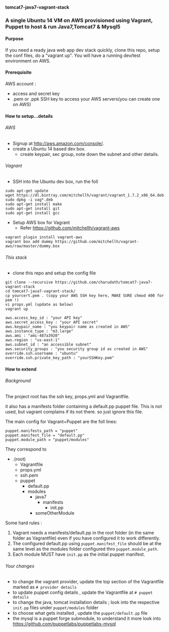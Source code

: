 #### tomcat7-java7-vagrant-stack
### A single Ubuntu 14 VM on AWS provisioned using Vagrant, Puppet to host & run Java7,Tomcat7 & Mysql5

#### Purpose

If you need a ready java web app dev stack quickly, clone this repo, setup the conf files, do a "vagrant up".
You will have a running dev/test environment on AWS.

#### Prerequisite

AWS account : 
  * access and secret key
  * .pem or .ppk SSH key to access your AWS servers(you can create one on AWS)

#### How to setup...details

###### AWS

- Signup at http://aws.amazon.com/console/.
- create a Ubuntu 14 based dev box.
    - create keypair, sec group, note down the subnet and other details.


###### Vagrant

- SSH into the Ubuntu dev box, run the foll

```
sudo apt-get update
wget https://dl.bintray.com/mitchellh/vagrant/vagrant_1.7.2_x86_64.deb
sudo dpkg -i vag*.deb
sudo apt-get install make
sudo apt-get install git
sudo apt-get install gcc
```
- Setup AWS box for Vagrant
  - Refer https://github.com/mitchellh/vagrant-aws
```
vagrant plugin install vagrant-aws
vagrant box add dummy https://github.com/mitchellh/vagrant-aws/raw/master/dummy.box
```

###### This stack 

- clone this repo and setup the config file

```
git clone --recursive https://github.com/charudath/tomcat7-java7-vagrant-stack
cd tomcat7-java7-vagrant-stack/
cp yourcert.pem . (copy your AWS SSH key here, MAKE SURE chmod 400 for pem !)
vi props.yml (update as below)
vagrant up
```

```
aws.access_key_id : "your API key"
aws.secret_access_key : "your API secret"
aws.keypair_name : "you keypair name as created in AWS"
aws.instance_type : "m3.large"
aws.ami : "ami-487a3920"
aws.region : "us-east-1"
aws.subnet_id : "an accessible subnet"
aws.security_groups : "you security group id as created in AWS"
override.ssh.username : "ubuntu"
override.ssh.private_key_path : "yourSSHKey.pem"
```


#### How to extend

###### Background
The project root has the ssh key, props.yml and Vagrantfile.

it also has a manifests folder containing a default.pp puppet file.
This is not used, but vagrant complains if its not there. so just ignore this file.

The main config for Vagrant+Puppet are the foll lines:
```
puppet.manifests_path = "puppet"
puppet.manifest_file = "default.pp"
puppet.module_path = "puppet/modules"
```
They correspond to 
-	.(root)
	-	Vagrantfile
	-	props.yml
	-	ssh.pem
	-	puppet
		-	default.pp	
		-	modules
			-	java7
				-	manifests
					-	init.pp
			-	someOtherModule



Some hard rules :
 1. Vagrant needs a manifests/default.pp in the root folder (in the same folder as Vagrantfile) even if you have configured it to work differently.
 2. The configured default.pp using `puppet.manifest_file` should be at the same level as the modules folder configured thro `puppet.module_path`.
 3. Each module MUST have `init.pp` as the initial puppet manifest.
  
 
###### Your changes
- to change the vagrant provider, update the top section of the Vagrantfile marked as `# provider details`
- to update puppet config details , update the Vagrantfile at `# puppet details`
- to change the java, tomcat installation details ; look into the respective `init.pp` files under `puppet/modules` folder
- to choose what gets installed , update the `puppet/default.pp` file
- the mysql is a puppet forge submodule, to understand it more look into https://github.com/puppetlabs/puppetlabs-mysql




